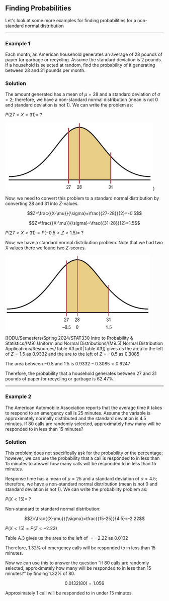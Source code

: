 ## Finding Probabilities

Let's look at some more examples for finding probabilities for a non-standard normal distribution

- - -

### Example 1

Each month, an American household generates an average of 28 pounds of paper for garbage or recycling. Assume the standard deviation is 2 pounds. If a household is selected at random, find the probability of it generating between 28 and 31 pounds per month.

### Solution

The amount generated has a mean of $\mu = 28$ and a standard deviation of $\sigma = 2$; therefore, we have a non-standard normal distribution (mean is not 0 and standard deviation is not 1). We can write the problem as:

$P(27<X<31)=~?$

![](./Resources/non_standard_finding_probabilites_example_1_curve.png))

Now, we need to convert this problem to a standard normal distribution by converting 28 and 31 into $Z$-values.

$$Z=\frac{{X-\mu}}{\sigma}=\frac{{27-28}}{2}=-0.5$$

$$Z=\frac{{X-\mu}}{\sigma}=\frac{{31-28}}{2}=1.5$$

$P(27<X<31)=P(-0.5<Z<1.5)=~?$

Now, we have a standard normal distribution problem. Note that we had two $X$ values there we found two $Z$-scores.

![](./Resources/non_standard_finding_probabilites_example_1_curve_2.png)

[[ODU/Semesters/Spring 2024/STAT330 Intro to Probability & Statistics/(M9) Uniform and Normal Distributions/(M9.5) Normal Distribution Applications/Resources/Table A3.pdf|Table A3]] gives us the area to the left of $Z=1.5$ as $0.9332$ and the are to the left of $Z=-0.5$ as $0.3085$

The area between $-0.5$ and $1.5$ is $0.9332-0.3085=0.6247$

Therefore, the probability that a household generates between 27 and 31 pounds of paper for recycling or garbage is $62.47\%$.

- - -

### Example 2

The American Automobile Association reports that the average time it takes to respond to an emergency call is 25 minutes. Assume the variable is approximately normally distributed and the standard deviation is 4.5 minutes. If 80 calls are randomly selected, approximately how many will be responded to in less than 15 minutes?

### Solution

This problem does not specifically ask for the probability or the percentage; however, we can use the probability that a call is responded to in less than 15 minutes to answer how many calls will be responded to in less than 15 minutes.

Response time has a mean of $\mu=25$ and a standard deviation of $\sigma=4.5$; therefore, we have a non-standard normal distribution (mean is not 0 and standard deviation is not 1). We can write the probability problem as:

$P(X<15)=~?$

Non-standard to standard normal distribution:

$$Z=\frac{{X-\mu}}{\sigma}=\frac{{15-25}}{4.5}=-2.22$$

$P(X<15)=P(Z<-2.22)$

Table A.3 gives us the area to the left of $=-2.22$ as $0.0132$

Therefore, $1.32\%$ of emergency calls will be responded to in less than 15 minutes.

Now we can use this to answer the question “If 80 calls are randomly selected, approximately how many will be responded to in less than 15 minutes?” by finding $1.32\%$ of $80$.

$$0.0132(80)=1.056$$

Approximately $1$ call will be responded to in under 15 minutes.
